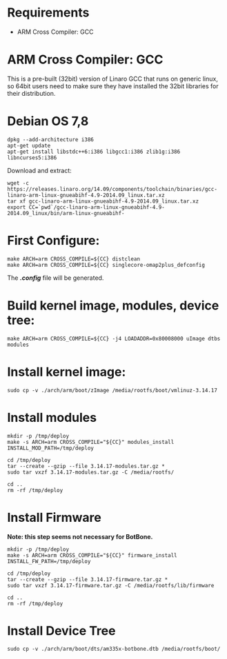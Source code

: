 # Requirements

* ARM Cross Compiler: GCC

# ARM Cross Compiler: GCC

This is a pre-built (32bit) version of Linaro GCC that runs on generic linux, so 64bit users need to make sure they have installed the 32bit libraries for their distribution.

# Debian OS 7,8

    dpkg --add-architecture i386
    apt-get update
    apt-get install libstdc++6:i386 libgcc1:i386 zlib1g:i386 libncurses5:i386

Download and extract:

    wget -c https://releases.linaro.org/14.09/components/toolchain/binaries/gcc-linaro-arm-linux-gnueabihf-4.9-2014.09_linux.tar.xz
    tar xf gcc-linaro-arm-linux-gnueabihf-4.9-2014.09_linux.tar.xz
    export CC=`pwd`/gcc-linaro-arm-linux-gnueabihf-4.9-2014.09_linux/bin/arm-linux-gnueabihf-

# First Configure:

    make ARCH=arm CROSS_COMPILE=${CC} distclean
    make ARCH=arm CROSS_COMPILE=${CC} singlecore-omap2plus_defconfig

The ***.config*** file will be generated.   

# Build kernel image, modules, device tree:

    make ARCH=arm CROSS_COMPILE=${CC} -j4 LOADADDR=0x80008000 uImage dtbs modules   

# Install kernel image:

    sudo cp -v ./arch/arm/boot/zImage /media/rootfs/boot/vmlinuz-3.14.17   

# Install modules

    mkdir -p /tmp/deploy
    make -s ARCH=arm CROSS_COMPILE="${CC}" modules_install INSTALL_MOD_PATH=/tmp/deploy

    cd /tmp/deploy
    tar --create --gzip --file 3.14.17-modules.tar.gz *
    sudo tar vxzf 3.14.17-modules.tar.gz -C /media/rootfs/

    cd ..
    rm -rf /tmp/deploy   

# Install Firmware

**Note: this step seems not necessary for BotBone.**

    mkdir -p /tmp/deploy
    make -s ARCH=arm CROSS_COMPILE="${CC}" firmware_install INSTALL_FW_PATH=/tmp/deploy

    cd /tmp/deploy
    tar --create --gzip --file 3.14.17-firmware.tar.gz *
    sudo tar vxzf 3.14.17-firmware.tar.gz -C /media/rootfs/lib/firmware

    cd ..
    rm -rf /tmp/deploy   

# Install Device Tree

    sudo cp -v ./arch/arm/boot/dts/am335x-botbone.dtb /media/rootfs/boot/